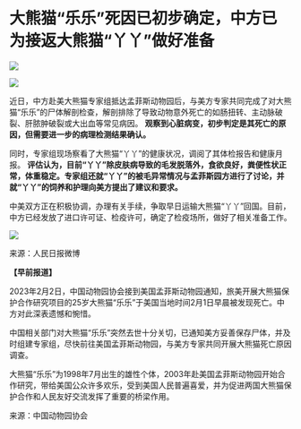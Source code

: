 # 大熊猫“乐乐”死因已初步确定，中方已为接返大熊猫“丫丫”做好准备

![](https://inews.gtimg.com/om_bt/OcPdkiCMYnG6vK0rna0ePKYOapNxBOw_KqQ4UCbV7YQZkAA/1000)

![](https://inews.gtimg.com/om_bt/OO7uiJZqw3f7MJ0EKIzf7o9VvmURrLW078BhRhWiscPW8AA/1000)

近日，中方赴美大熊猫专家组抵达孟菲斯动物园后，与美方专家共同完成了对大熊猫“乐乐”的尸体解剖检查，解剖排除了导致动物意外死亡的如肠扭转、主动脉破裂、肝脓肿破裂或大出血等常见病因。
**观察到心脏病变，初步判定是其死亡的原因，但需要进一步的病理检测结果确认。**

同时，专家组现场察看了大熊猫“丫丫”的健康状况，调阅了其体检报告和健康月报。
**评估认为，目前“丫丫”除皮肤病导致的毛发脱落外，食欲良好，粪便性状正常，体重稳定。专家组还就“丫丫”的被毛异常情况与孟菲斯园方进行了讨论，并就“丫丫”的饲养和护理向美方提出了建议和要求。**

中美双方正在积极协调，办理有关手续，争取早日运输大熊猫“丫丫”回国。目前，中方已经发放了进口许可证、检疫许可，确定了检疫场所，做好了相关准备工作。

![](https://inews.gtimg.com/om_bt/O6l_qL81278S2060zHKnDXN1iYs1OXnv07X6mrY1aI7tgAA/1000)

来源：人民日报微博

**【早前报道】**

2023年2月2日，中国动物园协会接到美国孟菲斯动物园通知，旅美开展大熊猫保护合作研究项目的25岁大熊猫“乐乐”于美国当地时间2月1日早晨被发现死亡。中方对此深表遗憾和惋惜。

中国相关部门对大熊猫“乐乐”突然去世十分关切，已通知美方妥善保存尸体，并及时组建专家组，尽快前往美国孟菲斯动物园，与美方专家共同开展大熊猫死亡原因调查。

大熊猫“乐乐”为1998年7月出生的雄性个体，2003年赴美国孟菲斯动物园开始合作研究，带给美国公众许多欢乐，受到美国人民普遍喜爱，并为促进两国大熊猫保护合作和人民友好交流发挥了重要的桥梁作用。

来源：中国动物园协会​​​​


